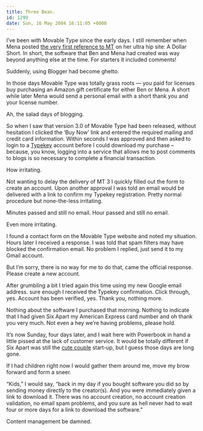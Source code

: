```yaml
---
title: Three Bean.
id: 1299
date: Sun, 16 May 2004 16:11:05 +0000
---
```


I’ve been with Movable Type since the early days. I still remember when Mena posted [the very first reference to MT](http://www.dollarshort.org/archives/000030.shtml) on her ultra hip site: A Dollar Short. In short, the software that Ben and Mena had created was way beyond anything else at the time. For starters it included comments!  

Suddenly, using Blogger had become ghetto.  

In those days Movable Type was totally grass roots — you paid for licenses buy purchasing an Amazon gift certificate for either Ben or Mena. A short while later Mena would send a personal email with a short thank you and your license number.  

Ah, the salad days of blogging.  

So when I saw that version 3.0 of Movable Type had been released, without hesitation I clicked the ‘Buy Now’ link and entered the required mailing and credit card information. Within seconds I was approved and then asked to login to a [Typekey](http://www.typekey.com/) account before I could download my purchase – because, you know, logging into a service that allows me to post comments to blogs is so necessary to complete a financial transaction.  

How irritating.  

Not wanting to delay the delivery of MT 3 I quickly filled out the form to create an account. Upon another approval I was told an email would be delivered with a link to confirm my Typekey registration. Pretty normal procedure but none-the-less irritating.  

Minutes passed and still no email. Hour passed and still no email.  

Even more irritating.  

I found a contact form on the Movable Type website and noted my situation. Hours later I received a response. I was told that spam filters may have blocked the confirmation email. No problem I replied, just send it to my Gmail account.  

But I’m sorry, there is no way for me to do that, came the official response. Please create a new account.  

After grumbling a bit I tried again this time using my new Google email address. sure enough I received the Typekey confirmation. Click through, yes. Account has been verified, yes. Thank you, nothing more.  

Nothing about the software I purchased that morning. Nothing to indicate that I had given Six Apart my American Express card number and oh thank you very much. Not even a hey we’re having problems, please hold.  

It’s now Sunday, four days later, and I wait here with Powerbook in hand a little pissed at the lack of customer service. It would be totally different if Six Apart was still the [cute couple](http://www.dollarshort.org/archives/000034.shtml) start-up, but I guess those days are long gone.  

If I had children right now I would gather them around me, move my brow forward and form a sneer.  

“Kids,” I would say, “back in my day if you bought software you did so by sending money directly to the creator(s). And you were immediately given a link to download it. There was no account creation, no account creation validation, no email spam problems, and you sure as hell never had to wait four or more days for a link to download the software.”  

Content management be damned.





